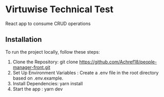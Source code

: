# Virtuwise Technical Test

React app to consume CRUD operations

## Installation

To run the project locally, follow these steps:

1. Clone the Repository: git clone https://github.com/Achref18/people-manager-front.git
2. Set Up Environment Variables : Create a .env file in the root directory based on .env.example.
3. Install Dependencies: yarn install
4. Start the app : yarn dev

